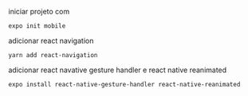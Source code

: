 iniciar projeto com 
```
expo init mobile
```

adicionar react navigation
```
yarn add react-navigation
```
adicionar react navative gesture handler e react native reanimated
```
expo install react-native-gesture-handler react-native-reanimated
```
